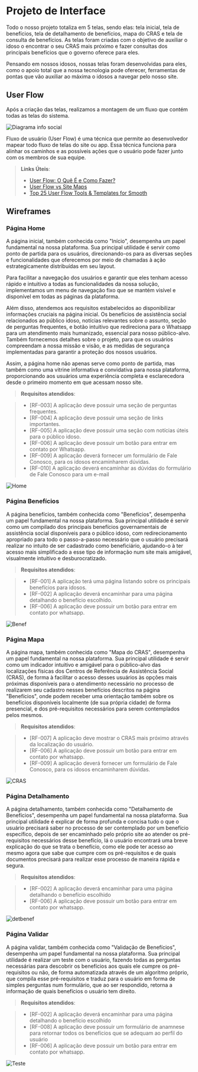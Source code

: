 
# Projeto de Interface

Todo o nosso projeto totaliza em 5 telas, sendo elas: tela inicial, tela de benefícios, tela de detalhamento de benefícios, mapa do CRAS e tela de consulta de benefícios.  As telas foram criadas com o objetivo de auxiliar o idoso o encontrar o seu CRAS mais próximo e fazer consultas dos principais benefícios que o governo oferece para eles. 

Pensando em nossos idosos, nossas telas foram desenvolvidas para eles, como o apoio total que a nossa tecnologia pode oferecer, ferramentas de pontas que vão auxiliar ao máxima o idosos a navegar pelo nosso site.

## User Flow

Após a criação das telas, realizamos a montagem de um fluxo que contém todas as telas do sistema.

![Diagrama info social](https://github.com/ICEI-PUC-Minas-PMV-SI/pmv-si-2024-1-pe1-t2-infosocial/assets/86071326/0d40a562-b156-49e3-9668-fb593fb55fad)


Fluxo de usuário (User Flow) é uma técnica que permite ao desenvolvedor mapear todo fluxo de telas do site ou app. Essa técnica funciona para alinhar os caminhos e as possíveis ações que o usuário pode fazer junto com os membros de sua equipe.

> **Links Úteis**:
> - [User Flow: O Quê É e Como Fazer?](https://medium.com/7bits/fluxo-de-usu%C3%A1rio-user-flow-o-que-%C3%A9-como-fazer-79d965872534)
> - [User Flow vs Site Maps](http://designr.com.br/sitemap-e-user-flow-quais-as-diferencas-e-quando-usar-cada-um/)
> - [Top 25 User Flow Tools & Templates for Smooth](https://www.mockplus.com/blog/post/user-flow-tools)


## Wireframes

### Página Home

A página inicial, também conhecida como "Início", desempenha um papel fundamental na nossa plataforma. Sua principal utilidade é servir como ponto de partida para os usuários, direcionando-os para as diversas seções e funcionalidades que oferecemos por meio de chamadas à ação estrategicamente distribuídas em seu layout.

Para facilitar a navegação dos usuários e garantir que eles tenham acesso rápido e intuitivo a todas as funcionalidades da nossa solução, implementamos um menu de navegação fixo que se mantém visível e disponível em todas as páginas da plataforma.

Além disso, atendemos aos requisitos estabelecidos ao disponibilizar informações cruciais na página inicial. Os benefícios de assistência social relacionados ao público idoso, notícias relevantes sobre o assunto, seção de perguntas frequentes, e botão intuitivo que redireciona para o Whatsapp para um atendimento mais humanizado, essencial para nosso público-alvo. Também fornecemos detalhes sobre o projeto, para que os usuários compreendam a nossa missão e visão, e as medidas de segurança implementadas para garantir a proteção dos nossos usuários.

Assim, a página home não apenas serve como ponto de partida, mas também como uma vitrine informativa e convidativa para nossa plataforma, proporcionando aos usuários uma experiência completa e esclarecedora desde o primeiro momento em que acessam nosso site.

> **Requisitos atendidos**:

> - [RF-003] A aplicação deve possuir uma seção de perguntas frequentes.
> - [RF-004] A aplicação deve possuir uma seção de links importantes.
> - [RF-005] A aplicação deve possuir uma seção com notícias úteis para o público idoso.
> - [RF-006] A aplicação deve possuir um botão para entrar em contato por Whatsapp.
> - [RF-009] A aplicação deverá fornecer um formulário de Fale Conosco, para os idosos encaminharem dúvidas.
> - [RF-010] A aplicação deverá encaminhar as dúvidas do formulário de Fale Conosco para um e-mail

![Home](https://github.com/ICEI-PUC-Minas-PMV-SI/pmv-si-2024-1-pe1-t2-infosocial/assets/100433614/470b0e91-0b94-4eb7-957a-54ab16b6b2dc)

### Página Benefícios

A página benefícios, também conhecida como "Benefícios", desempenha um papel fundamental na nossa plataforma. Sua principal utilidade é servir como um compilado dos principais benefícios governamentais de assistência social disponíveis para o público idoso, com redirecionamento apropriado para todo o passo-a-passo necessário que o usuário precisará realizar no intuito de ser cadastrado como beneficiário, ajudando-o à ter acesso mais simplificado a esse tipo de informação num site mais amigável, visualmente intuitivo e desburocratizado.

> **Requisitos atendidos**:

> - [RF-001] A aplicação terá uma página listando sobre os principais benefícios para idosos.
> - [RF-002] A aplicação deverá encaminhar para uma página detalhando o benefício escolhido.
> - [RF-006] A aplicação deve possuir um botão para entrar em contato por whatsapp.


![Benef](https://github.com/ICEI-PUC-Minas-PMV-SI/pmv-si-2024-1-pe1-t2-infosocial/assets/100433614/8f3c2ec1-8f05-42b1-908f-cf5df048781e)


### Página Mapa

A página mapa, também conhecida como "Mapa do CRAS", desempenha um papel fundamental na nossa plataforma. Sua principal utilidade é servir como um indicador intuitivo e amigável para o público-alvo das localizações físicas dos Centros de Referência de Assistência Social (CRAS), de forma à facilitar o acesso desses usuários às opções mais próximas disponíveis para o atendimento necessário no processo de realizarem seu cadastro nesses benefícios descritos na página "Benefícios", onde podem receber uma orientação também sobre os benefícios disponíveis localmente (de sua própria cidade) de forma presencial, e dos pré-requisitos necessários para serem contemplados pelos mesmos.

> **Requisitos atendidos**:

> - [RF-007] A aplicação deve mostrar o CRAS mais próximo através da localização do usuário.
> - [RF-006] A aplicação deve possuir um botão para entrar em contato por whatsapp.
> - [RF-009] A aplicação deverá fornecer um formulário de Fale Conosco, para os idosos encaminharem dúvidas.

![CRAS](https://github.com/ICEI-PUC-Minas-PMV-SI/pmv-si-2024-1-pe1-t2-infosocial/assets/100433614/ea13db86-27a7-44e1-a444-b0c0fe38350d)

### Página Detalhamento

A página detalhamento, também conhecida como "Detalhamento de Benefícios", desempenha um papel fundamental na nossa plataforma. Sua principal utilidade é explicar de forma profunda e concisa tudo o que o usuário precisará saber no processo de ser contemplado por um benefício específico, depois de ser encaminhado pelo próprio site ao atender os pré-requisitos necessários desse benefício, lá o usuário encontrará uma breve explicação do que se trata o benefício, como ele pode ter acesso ao mesmo agora que sabe que cumpre com os pré-requisitos e de quais documentos precisará para realizar esse processo de maneira rápida e segura.

> **Requisitos atendidos**:

> - [RF-002] A aplicação deverá encaminhar para uma página detalhando o benefício escolhido
> - [RF-006] A aplicação deve possuir um botão para entrar em contato por whatsapp.

![detbenef](https://github.com/ICEI-PUC-Minas-PMV-SI/pmv-si-2024-1-pe1-t2-infosocial/assets/100433614/64eff785-119b-493f-89ba-b9f2957614c1)

### Página Validar

A página validar, também conhecida como "Validação de Benefícios", desempenha um papel fundamental na nossa plataforma. Sua principal utilidade é realizar um teste com o usuário, fazendo todas as perguntas necessárias para descobrir os benefícios aos quais ele cumpre os pré-requisitos ou não, de forma automatizada através de um algoritmo próprio, que compila esse pré-requisitos e traduz para o usuário em forma de simples perguntas num formulário, que ao ser respondido, retorna a informação de quais benefícios o usuário tem direito.

> **Requisitos atendidos**:

> - [RF-002] A aplicação deverá encaminhar para uma página detalhando o benefício escolhido
> - [RF-008] A aplicação deve possuir um formulário de anamnese para retornar todos os benefícios que se adequam ao perfil do usuário
> - [RF-006] A aplicação deve possuir um botão para entrar em contato por whatsapp.

![Teste](https://github.com/ICEI-PUC-Minas-PMV-SI/pmv-si-2024-1-pe1-t2-infosocial/assets/100433614/97c9b612-6a4d-4e4f-912a-82afe71a32dc)
